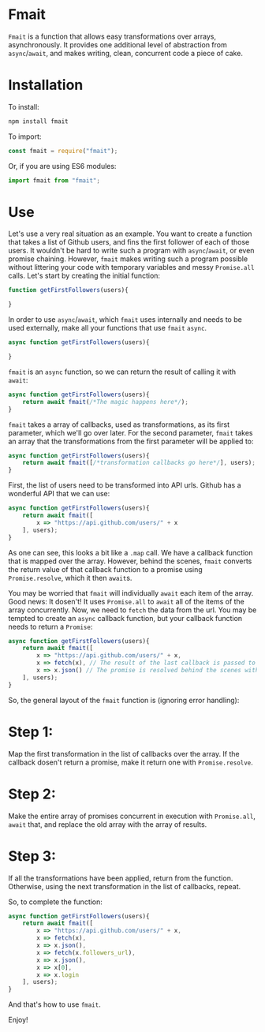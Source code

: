 # Fmait 
`Fmait` is a function that allows easy transformations over arrays, asynchronously. It
provides one additional level of abstraction from `async`/`await`, and makes writing, clean,
concurrent code a piece of cake.
# Installation
To install:
```sh
npm install fmait
```
To import:
```js
const fmait = require("fmait");
```
Or, if you are using ES6 modules:
```js
import fmait from "fmait";
```
# Use
Let's use a very real situation as an example. You want to create a function that takes a list
of Github users, and fins the first follower of each of those users. It wouldn't be hard to 
write such a program with `async`/`await`, or even promise chaining. However, `fmait` makes writing such a program possible without littering your code with temporary variables and messy
`Promise.all` calls. Let's start by creating the initial function:
```js
function getFirstFollowers(users){

}
```
In order to use `async`/`await`, which `fmait` uses internally and needs to be used externally, make all your functions that use `fmait` `async`.
```js
async function getFirstFollowers(users){

}
```
`fmait` is an `async` function, so we can return the result of calling it with `await`:
```js
async function getFirstFollowers(users){
    return await fmait(/*The magic happens here*/);
}
```
`fmait` takes a array of callbacks, used as transformations, as its first parameter, which we'll go over later. For the second parameter, `fmait` takes an array that the transformations from the first parameter will be applied to:
```js
async function getFirstFollowers(users){
    return await fmait([/*transformation callbacks go here*/], users);
}
```
First, the list of users need to be transformed into API urls. Github has a wonderful API that we can use:
```js
async function getFirstFollowers(users){
    return await fmait([
        x => "https://api.github.com/users/" + x
    ], users);
}
```
As one can see, this looks a bit like a `.map` call. We have a callback function that is mapped over the array. However, behind the scenes, `fmait` converts the return value of that
callback function to a promise using `Promise.resolve`, which it then `await`s. 

You may be worried that `fmait` will individually `await` each item of the array. Good news: It dosen't! It uses `Promise.all` to `await` all of the items of the array concurrently. Now, we need to `fetch` the data from the url. You may be tempted to create an `async` callback function, but your callback function needs to return a `Promise`:
```js
async function getFirstFollowers(users){
    return await fmait([
        x => "https://api.github.com/users/" + x,
        x => fetch(x), // The result of the last callback is passed to the next. This creates a pipeline of functions
        x => x.json() // The promise is resolved behind the scenes with await, allowing you to continue to the next transformation as if you had awaited the promise manually
    ], users);
}
```
So, the general layout of the `fmait` function is (ignoring error handling):

# Step 1:
Map the first transformation in the list of callbacks over the array. If the callback dosen't 
return a promise, make it return one with `Promise.resolve`.
# Step 2:
Make the entire array of promises concurrent in execution with `Promise.all`, `await` that, and replace the old array with the array of results.
# Step 3:
If all the transformations have been applied, return from the function. Otherwise, using the next transformation in the list of callbacks, repeat.

So, to complete the function:
```js
async function getFirstFollowers(users){
    return await fmait([
        x => "https://api.github.com/users/" + x,
        x => fetch(x),
        x => x.json(),
        x => fetch(x.followers_url),
        x => x.json(),
        x => x[0],
        x => x.login
    ], users);
}
```
And that's how to use `fmait`.

Enjoy!